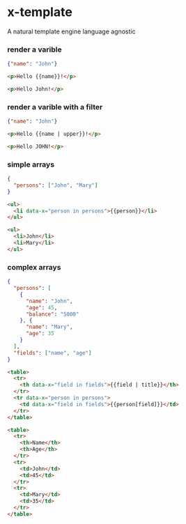 # x-template
A natural template engine language agnostic

### render a varible
```json
{"name": "John"}
```
```html
<p>Hello {{name}}!</p>
```
```html
<p>Hello John!</p>
```

### render a varible with a filter
```json
{"name": "John"}
```
```html
<p>Hello {{name | upper}}!</p>
```
```html
<p>Hello JOHN!</p>
```

### simple arrays
```json
{
  "persons": ["John", "Mary"]
}
```
```html
<ul>
  <li data-x="person in persons">{{person}}</li>
</ul>
```
```html
<ul>
  <li>John</li>
  <li>Mary</li>
</ul>
```

### complex arrays
```json
{
  "persons": [
    {
      "name": "John",
      "age": 45,
      "balance": "5000"
    }, {
      "name": "Mary",
      "age": 35
    }
  ],
  "fields": ["name", "age"]
}
```
```html
<table>
  <tr>
    <th data-x="field in fields">{{field | title}}</th>
  </tr>
  <tr data-x="person in persons">
    <td data-x="field in fields">{{person[field]}}</td>
  </tr>
</table>
```
```html
<table>
  <tr>
    <th>Name</th>
    <th>Age</th>
  </tr>
  <tr>
    <td>John</td>
    <td>45</td>
  </tr>
  <tr>
    <td>Mary</td>
    <td>35</td>
  </tr>
</table>
```
